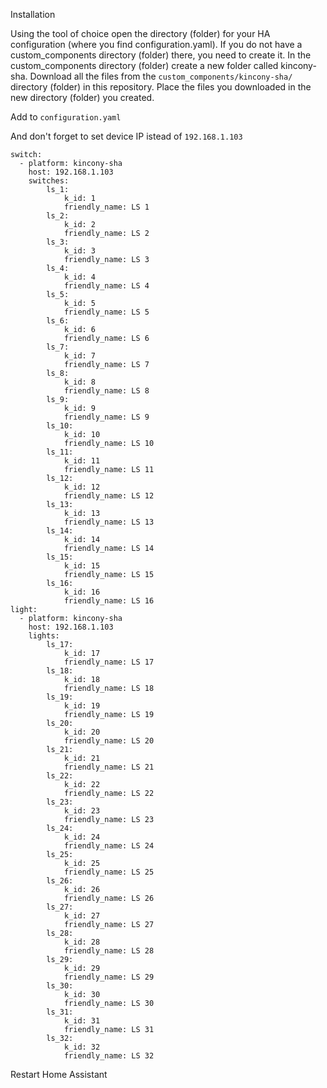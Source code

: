 Installation

Using the tool of choice open the directory (folder) for your HA configuration (where you find configuration.yaml).
If you do not have a custom_components directory (folder) there, you need to create it.
In the custom_components directory (folder) create a new folder called kincony-sha.
Download all the files from the `custom_components/kincony-sha/` directory (folder) in this repository.
Place the files you downloaded in the new directory (folder) you created.

Add to `configuration.yaml`

And don't forget to set device IP istead of `192.168.1.103`

```
switch:
  - platform: kincony-sha
    host: 192.168.1.103
    switches:
        ls_1:
            k_id: 1
            friendly_name: LS 1
        ls_2:
            k_id: 2
            friendly_name: LS 2
        ls_3:
            k_id: 3
            friendly_name: LS 3
        ls_4:
            k_id: 4
            friendly_name: LS 4
        ls_5:
            k_id: 5
            friendly_name: LS 5
        ls_6:
            k_id: 6
            friendly_name: LS 6
        ls_7:
            k_id: 7
            friendly_name: LS 7
        ls_8:
            k_id: 8
            friendly_name: LS 8
        ls_9:
            k_id: 9
            friendly_name: LS 9
        ls_10:
            k_id: 10
            friendly_name: LS 10
        ls_11:
            k_id: 11
            friendly_name: LS 11
        ls_12:
            k_id: 12
            friendly_name: LS 12
        ls_13:
            k_id: 13
            friendly_name: LS 13
        ls_14:
            k_id: 14
            friendly_name: LS 14
        ls_15:
            k_id: 15
            friendly_name: LS 15
        ls_16:
            k_id: 16
            friendly_name: LS 16
light: 
  - platform: kincony-sha
    host: 192.168.1.103
    lights:
        ls_17:
            k_id: 17
            friendly_name: LS 17
        ls_18:
            k_id: 18
            friendly_name: LS 18
        ls_19:
            k_id: 19
            friendly_name: LS 19
        ls_20:
            k_id: 20
            friendly_name: LS 20
        ls_21:
            k_id: 21
            friendly_name: LS 21
        ls_22:
            k_id: 22
            friendly_name: LS 22
        ls_23:
            k_id: 23
            friendly_name: LS 23
        ls_24:
            k_id: 24
            friendly_name: LS 24
        ls_25:
            k_id: 25
            friendly_name: LS 25
        ls_26:
            k_id: 26
            friendly_name: LS 26
        ls_27:
            k_id: 27
            friendly_name: LS 27
        ls_28:
            k_id: 28
            friendly_name: LS 28
        ls_29:
            k_id: 29
            friendly_name: LS 29
        ls_30:
            k_id: 30
            friendly_name: LS 30
        ls_31:
            k_id: 31
            friendly_name: LS 31
        ls_32:
            k_id: 32
            friendly_name: LS 32
```


Restart Home Assistant

